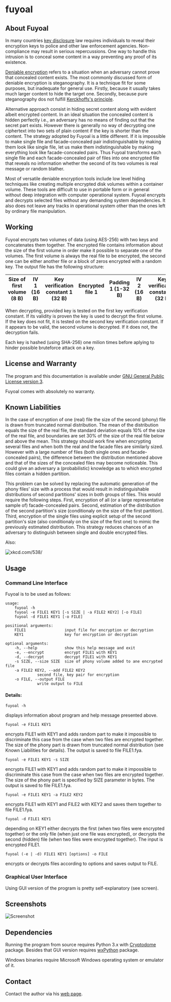 # fuyoal

## About Fuyoal

In many countries [key disclosure](https://en.wikipedia.org/wiki/Key_disclosure_law) law requires individuals to reveal their encryption keys to police and other law enforcement agencies. Non-compliance may result in serious repercussions. One way to handle this intrusion is to conceal some content in a way preventing any proof of its existence.

[Deniable encryption](https://en.wikipedia.org/wiki/Deniable_encryption) refers to a situation when an adversary cannot prove that concealed content exists. The most commonly discussed form of deniable encryption is steganography. It is a technique fit for some purposes, but inadequate for general use. Firstly, because it usually takes much larger content to hide the target one. Secondly, because pure steganography dos not fulfill [Kerckhoffs's principle](https://en.wikipedia.org/wiki/Kerckhoffs%27s_principle).

Alternative approach consist in hiding secret content along with evident albeit encrypted content. In an ideal situation the concealed content is hidden perfectly i.e., an adversary has no means of finding out that the secret part exists. However there is generally no way of decrypting one ciphertext into two sets of plain content if the key is shorter than the content. The strategy adopted by Fuyoal is a little different. If it is impossible to make single file and facade-concealed pair indistinguishable by making them look like single file, let us make them indistinguishable by making everything look like facade-concealed pairs. Thus Fuyoal transforms each single file and each facade-concealed pair of files into one encrypted file that reveals no information whether the second of its two volumes is real message or random blather.

Most of versatile deniable encryption tools include low level hiding techniques like creating multiple encrypted disk volumes within a container volume. These tools are difficult to use in portable form or in general without deep integration with computer operational system. Fuyoal encrypts and decrypts selected files without any demanding system dependencies. It also does not leave any tracks in operational system other than the ones left by ordinary file manipulation.

## Working

Fuyoal encrypts two volumes of data (using AES-256) with two keys and concatenates them together. The encrypted file contains information about the size of the first volume in order make it possible to separate one of the volumes. The first volume is always the real file to be encrypted, the second one can be either another file or a block of zeros encrypted with a random key. The output file has the following structure:

| Size of first volume (8 B) | IV 1 (16 B) | Key verification constant 1 (32 B) | Encrypted file 1 | Padding 1 (1-32 B) | IV 2 (16 B) | Key verification constant 2 (32 B) | Encrypted file 2 | Padding 2 (1-32 B) |
|----------------------------|-------------|------------------------------------|------------------|--------------------|-------------|------------------------------------|------------------|--------------------|

When decrypting, provided key is tested on the first key verification constant. If its validity is proven the key is used to decrypt the first volume. If the key does not fit, it is tested on the second key verification constant. If it appears to be valid, the second volume is decrypted. If it does not, the decryption fails.

Each key is hashed (using SHA-256) one milion times before aplying to hinder possible bruteforce attack on a key.

## License and Warranty

The program and this documentation is available under [GNU General Public License version 3](https://opensource.org/licenses/GPL-3.0).

Fuyoal comes with absolutely no warranty.

## Known Liabilities

In the case of encryption of one (real) file the size of the second (phony) file is drawn from truncated normal distribution. The mean of the distribution equals the size of the real file, the standard deviation equals 10% of the size of the real file, and boundaries are set 30% of the size of the real file below and above the mean. This strategy should work fine when encrypting several files and when both the real and the facade files are similarly sized. However with a large number of files (both single ones and facade-concealed pairs), the difference between the distribution mentioned above and that of the sizes of the concealed files may become noticeable. This could give an adversary a (probabilistic) knowledge as to which encrypted files contain a hidden partition.

This problem can be solved by replacing the automatic generation of the phony files’ size with a process that would result in indistinguishable distributions of second partitions' sizes in both groups of files. This would require the following steps. First, encryption of all (or a large representative sample of) facade-concealed pairs. Second, estimation of the distribution of the second partition's size (conditionaly on the size of the first partition). Third, encryption of the single files using explicit setup of the second partition's size (also conditionaly on the size of the first one) to mimic the previously estimated distribution. This strategy reduces chances of an adversary to distinguish between single and double encrypted files.

Also:

![xkcd.com/538/](https://imgs.xkcd.com/comics/security.png)

## Usage
### Command Line Interface

Fuyoal is to be used as follows:
```
usage: 
    fuyoal -h
    fuyoal -e FILE1 KEY1 [-s SIZE | -a FILE2 KEY2] [-o FILE]
    fuyoal -d FILE1 KEY1 [-o FILE]

positional arguments:
    FILE1                 input file for encryption or decryption
    KEY1                  key for encryption or decryption

optional arguments:
    -h, --help            show this help message and exit
    -e, --encrypt         encrypt FILE1 with KEY1
    -d, --decrypt         decrypt FILE1 with KEY1
    -s SIZE, --size SIZE  size of phony volume added to ane encrypted file
    -a FILE2 KEY2, --add FILE2 KEY2
			  second file, key pair for encryption
    -o FILE, --output FILE
			  write output to FILE
```
#### Details:
```
fuyoal -h
```
displays information about program and help message presented above.
```
fuyoal -e FILE1 KEY1
```
encrypts FILE1 with KEY1 and adds random part to make it impossible to discriminate this case from the case when two files are encrypted together. The size of the phony part is drawn from truncated normal distribution (see Known Liabilities for details). The output is saved to file FILE1.fya.
```
fuyoal -e FILE1 KEY1 -s SIZE
```
encrypts FILE1 with KEY1 and adds random part to make it impossible to discriminate this case from the case when two files are encrypted together. The size of the phony part is specified by SIZE parameter in bytes. The output is saved to file FILE1.fya.
```
fuyoal -e FILE1 KEY1 -a FILE2 KEY2
```
encrypts FILE1 with KEY1 and FILE2 with KEY2 and saves them together to file FILE1.fya.
```
fuyoal -d FILE1 KEY1
```
depending on KEY1 either decrypts the first (when two files were encrypted together) or the only file (when just one file was encrypted), or decrypts the second (hidden) file (when two files were encrypted together). The input is encrypted FILE1.
```
fuyoal (-e | -d) FILE1 KEY1 [options] -o FILE
```
encrypts or decrypts files according to options and saves output to FILE.

### Graphical User Interface
Using GUI version of the program is pretty self-explanatory (see screen).

## Screenshots
![Screenshot](http://tsmolen.eu/fuyoal/screen.png)

## Dependencies
Running the program from source requires Python 3.x with [Cryptodome](https://pycryptodome.readthedocs.io/en/latest/) package. Besides that GUI version requires [wxPython](https://www.wxpython.org/) package.

Windows binaries require Microsoft Windows operating system or emulator of it.

## Contact
Contact the author via his [web page](http://tsmolen.eu/).
